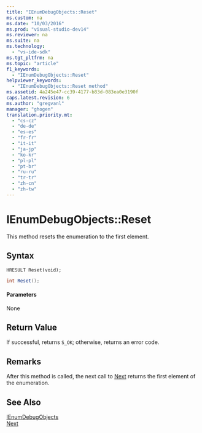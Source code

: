 ```yaml
---
title: "IEnumDebugObjects::Reset"
ms.custom: na
ms.date: "10/03/2016"
ms.prod: "visual-studio-dev14"
ms.reviewer: na
ms.suite: na
ms.technology: 
  - "vs-ide-sdk"
ms.tgt_pltfrm: na
ms.topic: "article"
f1_keywords: 
  - "IEnumDebugObjects::Reset"
helpviewer_keywords: 
  - "IEnumDebugObjects::Reset method"
ms.assetid: 4a245e47-cc39-4177-b83d-083ea0e3190f
caps.latest.revision: 6
ms.author: "gregvanl"
manager: "ghogen"
translation.priority.mt: 
  - "cs-cz"
  - "de-de"
  - "es-es"
  - "fr-fr"
  - "it-it"
  - "ja-jp"
  - "ko-kr"
  - "pl-pl"
  - "pt-br"
  - "ru-ru"
  - "tr-tr"
  - "zh-cn"
  - "zh-tw"
---
```

# IEnumDebugObjects::Reset
This method resets the enumeration to the first element.  
  
## Syntax  
  
```cpp#  
HRESULT Reset(void);  
```  
  
```c#  
int Reset();  
```  
  
#### Parameters  
 None  
  
## Return Value  
 If successful, returns `S_OK`; otherwise, returns an error code.  
  
## Remarks  
 After this method is called, the next call to [Next](../extensibility/ienumdebugobjects--next.md) returns the first element of the enumeration.  
  
## See Also  
 [IEnumDebugObjects](../extensibility/ienumdebugobjects.md)   
 [Next](../extensibility/ienumdebugobjects--next.md)